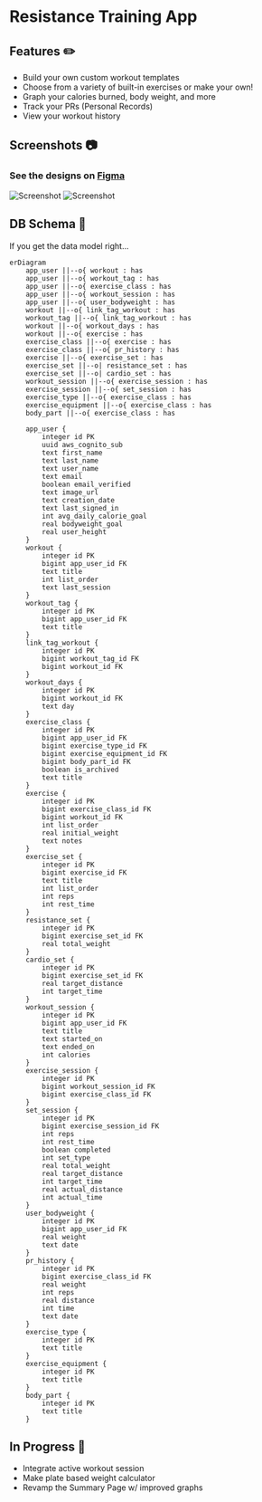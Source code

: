 # Resistance Training App

## Features :pencil2:

- Build your own custom workout templates
- Choose from a variety of built-in exercises or make your own!
- Graph your calories burned, body weight, and more
- Track your PRs (Personal Records)
- View your workout history

## Screenshots :camera:

### See the designs on [Figma](https://www.figma.com/design/agfI7UZ5xe542eTNCxVpqs/Workout-Scheduler?node-id=594-209&node-type=CANVAS)

![Screenshot](/readme_assets/workout_session.png)
![Screenshot](/readme_assets/summary_graph.png)

## DB Schema :scroll:

If you get the data model right...

```mermaid
erDiagram
    app_user ||--o{ workout : has
    app_user ||--o{ workout_tag : has
    app_user ||--o{ exercise_class : has
    app_user ||--o{ workout_session : has
    app_user ||--o{ user_bodyweight : has
    workout ||--o{ link_tag_workout : has
    workout_tag ||--o{ link_tag_workout : has
    workout ||--o{ workout_days : has
    workout ||--o{ exercise : has
    exercise_class ||--o{ exercise : has
    exercise_class ||--o{ pr_history : has
    exercise ||--o{ exercise_set : has
    exercise_set ||--o| resistance_set : has
    exercise_set ||--o| cardio_set : has
    workout_session ||--o{ exercise_session : has
    exercise_session ||--o{ set_session : has
    exercise_type ||--o{ exercise_class : has
    exercise_equipment ||--o{ exercise_class : has
    body_part ||--o{ exercise_class : has

    app_user {
        integer id PK
        uuid aws_cognito_sub
        text first_name
        text last_name
        text user_name
        text email
        boolean email_verified
        text image_url
        text creation_date
        text last_signed_in
        int avg_daily_calorie_goal
        real bodyweight_goal
        real user_height
    }
    workout {
        integer id PK
        bigint app_user_id FK
        text title
        int list_order
        text last_session
    }
    workout_tag {
        integer id PK
        bigint app_user_id FK
        text title
    }
    link_tag_workout {
        integer id PK
        bigint workout_tag_id FK
        bigint workout_id FK
    }
    workout_days {
        integer id PK
        bigint workout_id FK
        text day
    }
    exercise_class {
        integer id PK
        bigint app_user_id FK
        bigint exercise_type_id FK
        bigint exercise_equipment_id FK
        bigint body_part_id FK
        boolean is_archived
        text title
    }
    exercise {
        integer id PK
        bigint exercise_class_id FK
        bigint workout_id FK
        int list_order
        real initial_weight
        text notes
    }
    exercise_set {
        integer id PK
        bigint exercise_id FK
        text title
        int list_order
        int reps
        int rest_time
    }
    resistance_set {
        integer id PK
        bigint exercise_set_id FK
        real total_weight
    }
    cardio_set {
        integer id PK
        bigint exercise_set_id FK
        real target_distance
        int target_time
    }
    workout_session {
        integer id PK
        bigint app_user_id FK
        text title
        text started_on
        text ended_on
        int calories
    }
    exercise_session {
        integer id PK
        bigint workout_session_id FK
        bigint exercise_class_id FK
    }
    set_session {
        integer id PK
        bigint exercise_session_id FK
        int reps
        int rest_time
        boolean completed
        int set_type
        real total_weight
        real target_distance
        int target_time
        real actual_distance
        int actual_time
    }
    user_bodyweight {
        integer id PK
        bigint app_user_id FK
        real weight
        text date
    }
    pr_history {
        integer id PK
        bigint exercise_class_id FK
        real weight
        int reps
        real distance
        int time
        text date
    }
    exercise_type {
        integer id PK
        text title
    }
    exercise_equipment {
        integer id PK
        text title
    }
    body_part {
        integer id PK
        text title
    }
```

## In Progress :memo:

- Integrate active workout session
- Make plate based weight calculator
- Revamp the Summary Page w/ improved graphs
